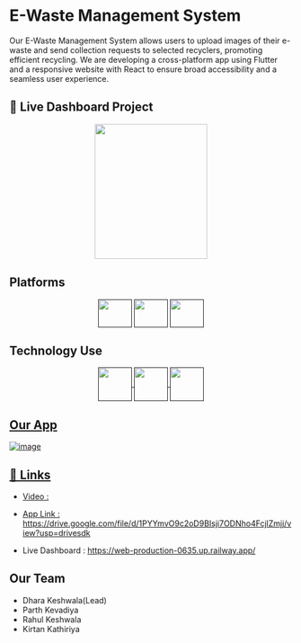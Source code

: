 # E-Waste Management System

Our E-Waste Management System allows users to upload images of their e-waste and send collection requests to selected recyclers, promoting efficient recycling. We are developing a cross-platform app using Flutter and a responsive website with React to ensure broad accessibility and a seamless user experience.

## 🔗 Live Dashboard Project 

<p align="center"><img src="https://github.com/parthkevadiya504/odoo-combat/assets/124482639/6a466740-c391-480a-b035-d51d8ae415e0" width="200" height="240"></p>

## Platforms
<p align="center">
<a href="" target="blank"><img align="center" src="https://github.com/parthkevadiya504/odoo-combat/assets/124482639/52496391-5612-46bf-9108-6f24833bbc91" alt="" height="50" width="60" /></a>
<a href="" target="blank"><img align="center" src="https://github.com/parthkevadiya504/odoo-combat/assets/124482639/9f158aec-d26d-4dd3-9648-9a50f63f539f" height="50" width="60" /></a>
<a href="" target="blank"><img align="center" src="https://github.com/parthkevadiya504/odoo-combat/assets/124482639/c771dc6a-bf4a-455b-8595-8120a5b253b9" height="50" width="60" /></a>
</p>

## Technology Use
<p align="center">
<a href="" target="blank"><img align="center" src="https://storage.googleapis.com/cms-storage-bucket/847ae81f5430402216fd.svg" alt="" height="60" width="60" />
<a href="" target="blank"><img align="center" src="https://upload.wikimedia.org/wikipedia/commons/a/a7/React-icon.svg" alt="" height="60" width="60" />
<a href="" target="blank"><img align="center" src="https://batisteo.gallerycdn.vsassets.io/extensions/batisteo/vscode-django/1.15.0/1703694028504/Microsoft.VisualStudio.Services.Icons.Default" alt="" height="60" width="60" />
</p>


## Our App 
![image](https://github.com/parthkevadiya504/odoo-combat/assets/124482639/037d17fe-3434-41b5-bfdb-6dedb566b6ae)





## 🔗 Links

- Video : 

- App Link : https://drive.google.com/file/d/1PYYmvO9c2oD9BIsji7ODNho4FcjlZmjj/view?usp=drivesdk

- Live Dashboard : https://web-production-0635.up.railway.app/



## Our Team


- Dhara Keshwala(Lead)
- Parth Kevadiya
- Rahul Keshwala
- Kirtan Kathiriya

